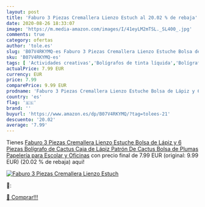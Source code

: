 ```yaml
---
layout: post
title: 'Faburo 3 Piezas Cremallera Lienzo Estuch al 20.02 % de rebaja'
date: 2020-08-26 18:33:07
image: 'https://m.media-amazon.com/images/I/41eyLM2mTSL._SL400_.jpg'
comments: true
category: ofertas
author: 'tole.es'
slug: 'B07V4RKYMQ-es Faburo 3 Piezas Cremallera Lienzo Estuche Bolsa de Lápiz y...'
sku: 'B07V4RKYMQ-es'
tags: [ 'Actividades creativas','Bolígrafos de tinta líquida','Bolígrafos y recambios','Bolígrafos, lápices y útiles de escritura','Juguetes','Juguetes y juegos','Material de educación infantil','Material de escritura y dibujo para niños','Material escolar y educativo','Mosaicos para niños','Oficina y papelería','Pinturas','Rotuladores de colores para niños','Témperas y pinturas para murales','bolígrafo','escolar','lápiz', ]
actualPrice: 7.99 EUR
currency: EUR
price: 7.99
comparePrice: 9.99 EUR
prodname: 'Faburo 3 Piezas Cremallera Lienzo Estuche Bolsa de Lápiz y 6 Piezas Bolígrafo de Cactus  Caja de Lápiz Patrón De Cactus  Bolsa de Plumas  Papelería para Escolar y Oficinas'
country: 'es'
flag: '🇪🇸'
brand: ''
buyurl: 'https://www.amazon.es/dp/B07V4RKYMQ/?tag=tolees-21'
descuento: '20.02'
average: '7.99'
---
```


Tienes [Faburo 3 Piezas Cremallera Lienzo Estuche Bolsa de Lápiz y 6 Piezas Bolígrafo de Cactus  Caja de Lápiz Patrón De Cactus  Bolsa de Plumas  Papelería para Escolar y Oficinas](https://www.amazon.es/dp/B07V4RKYMQ/?tag=tolees-21) con precio final de  7.99 EUR (original: 9.99 EUR) (20.02 %  de rebaja) aqui!

[![Faburo 3 Piezas Cremallera Lienzo Estuch](https://m.media-amazon.com/images/I/41eyLM2mTSL._SL400_.jpg)](https://www.amazon.es/dp/B07V4RKYMQ/?tag=tolees-21)

🔎:


[🛒 Comprar!!!](https://www.amazon.es/dp/B07V4RKYMQ/?tag=tolees-21)
